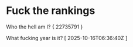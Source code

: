 # Fuck the rankings

Who the hell am I?
{ 22735791 }

What fucking year is it?
[ 2025-10-16T06:36:40Z ]
